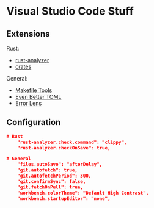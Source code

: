 # Visual Studio Code Stuff

## Extensions

Rust:

* [rust-analyzer](https://marketplace.visualstudio.com/items?itemName=rust-lang.rust-analyzer)
* [crates](https://marketplace.visualstudio.com/items?itemName=serayuzgur.crates)

General:

* [Makefile Tools](https://marketplace.visualstudio.com/items?itemName=ms-vscode.makefile-tools)
* [Even Better TOML](https://marketplace.visualstudio.com/items?itemName=tamasfe.even-better-toml)
* [Error Lens](https://marketplace.visualstudio.com/items?itemName=usernamehw.errorlens)

## Configuration


```json
# Rust
    "rust-analyzer.check.command": "clippy",
    "rust-analyzer.checkOnSave": true,

# General
    "files.autoSave": "afterDelay",
    "git.autofetch": true,
    "git.autofetchPeriod": 300,
    "git.confirmSync": false,
    "git.fetchOnPull": true,
    "workbench.colorTheme": "Default High Contrast",
    "workbench.startupEditor": "none",

```